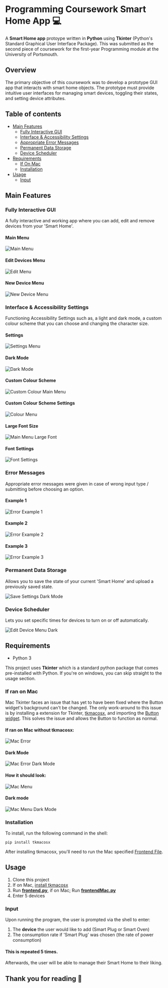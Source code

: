 # Programming Coursework Smart Home App 💻

A __Smart Home app__ protoype written in __Python__ using __Tkinter__ (Python's Standard Graphical User Interface Package). This was submitted as the second piece of coursework for the first-year Programming module at the University of Portsmouth.

## Overview

The primary objective of this coursework was to develop a prototype GUI app that interacts with smart home objects. The prototype must provide intuitive user interfaces for managing smart devices, toggling their states, and setting device attributes.

## Table of contents

- [Main Features](#main-features)
  - [Fully Interactive GUI ](#fully-interactive-gui )
  - [Interface & Accessibility Settings](#interface-&-accessibility-settings)
  - [Appropriate Error Messages](#Error-Messages)
  - [Permanent Data Storage](#Permanent-Data-Storage)
  - [Device Scheduler](#Device-Scheduler)
- [Requirements](#Requirements)
  - [If On Mac](#If-ran-on-Mac)
  - [Installation](#Installation)
- [Usage](#usage)
  - [Input](#Input)

## Main Features

### Fully Interactive GUI 

A fully interactive and working app where you can add, edit and remove devices from your 'Smart Home'.

#### Main Menu
![Main Menu](./README-images/menu.png)

#### Edit Devices Menu
![Edit Menu](./README-images/edit-device.png)

#### New Device Menu
![New Device Menu](./README-images/new-device.png)

### Interface & Accessibility Settings

Functioning Accessibility Settings such as, a light and dark mode, a custom colour scheme that you can choose and changing the character size.

#### Settings
![Settings Menu](./README-images/settings.png)

#### Dark Mode
![Dark Mode](./README-images/menu-dark.png)

#### Custom Colour Scheme
![Custom Colour Main Menu](./README-images/menu-custom.png)

#### Custom Colour Scheme Settings
![Colour Menu](./README-images/choose-colour-custom.png)

#### Large Font Size
![Main Menu Large Font](./README-images/menu-font.png)

#### Font Settings
![Font Settings](./README-images/setting-font.png)

### Error Messages

Appropriate error messages were given in case of wrong input type / submitting before choosing an option.

#### Example 1
![Error Example 1](./README-images/error-handling-1.png)

#### Example 2
![Error Example 2](./README-images/error-handling-2.png)

#### Example 3
![Error Example 3](./README-images/error-handling-3.png)


### Permanent Data Storage

Allows you to save the state of your current 'Smart Home' and upload a previously saved state.

![Save Settings Dark Mode](./README-images/save-settings-dark.png)

### Device Scheduler

Lets you set specific times for devices to turn on or off automatically.

![Edit Device Menu Dark](./README-images/edit-device-dark.png)

## Requirements

* Python 3

This project uses __Tkinter__ which is a standard python package that comes pre-installed with Python.
If you're on windows, you can skip straight to the usage section.

### If ran on Mac

Mac Tkinter faces an issue that has yet to have been fixed where the Button widget's background can't be changed. The only work-around to this issue is by installing a extension for Tkinter, [tkmacosx](https://pypi.org/project/tkmacosx/), and importing the [Button widget](https://github.com/Saadmairaj/tkmacosx#button-widget). This solves the issue and allows the Button to function as normal.

#### If ran on Mac without tkmacosx:
![Mac Error](./README-images/mac-error.png)

#### Dark Mode
![Mac Error Dark Mode](./README-images/mac-error-dark.png)

#### How it should look:
![Mac Menu](./README-images/menu-mac.png)

#### Dark mode
![Mac Menu Dark Mode](./README-images/menu-mac-dark.png)

### Installation

To install, run the following command in the shell:

```
pip install tkmacosx
```

After installing tkmacosx, you'll need to run the Mac specified [Frontend File](./frontendMac.py).

## Usage

1. Clone this project
2. If on Mac, [install tkmacosx](#If-ran-on-Mac)
3. Run [__frontend.py__](./frontend.py), if on Mac; Run [__frontendMac.py__](./frontendMac.py)
4. Enter 5 devices

### Input

Upon running the program, the user is prompted via the shell to enter:

1. The __device__ the user would like to add (Smart Plug or Smart Oven)
2. The consumption rate if 'Smart Plug' was chosen (the rate of power consumption)

#### This is repeated 5 times.
Afterwards, the user will be able to manage their Smart Home to their liking.

## Thank you for reading 👋
